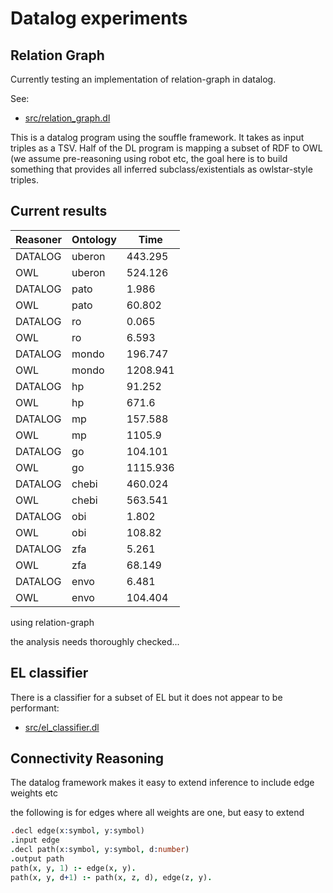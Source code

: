 # Datalog experiments

## Relation Graph

Currently testing an implementation of relation-graph in datalog.

See:

 * [src/relation_graph.dl](src/relation_graph.dl)

This is a datalog program using the souffle framework. It takes as
input triples as a TSV. Half of the DL program is mapping a subset of
RDF to OWL (we assume pre-reasoning using robot etc, the goal here is
to build something that provides all inferred subclass/existentials as
owlstar-style triples.

## Current results

|Reasoner|Ontology|Time|
|---|---|---|
|DATALOG|uberon|443.295|
|OWL|uberon|524.126|
|DATALOG|pato|1.986|
|OWL|pato|60.802|
|DATALOG|ro|0.065|
|OWL|ro|6.593|
|DATALOG|mondo|196.747|
|OWL|mondo|1208.941|
|DATALOG|hp|91.252|
|OWL|hp|671.6|
|DATALOG|mp|157.588|
|OWL|mp|1105.9|
|DATALOG|go|104.101|
|OWL|go|1115.936|
|DATALOG|chebi|460.024|
|OWL|chebi|563.541|
|DATALOG|obi|1.802|
|OWL|obi|108.82|
|DATALOG|zfa|5.261|
|OWL|zfa|68.149|
|DATALOG|envo|6.481|
|OWL|envo|104.404|

using relation-graph

the analysis needs thoroughly checked...

## EL classifier

There is a classifier for a subset of EL but it does not appear to be performant:

 * [src/el_classifier.dl](src/el_classifier.dl)


## Connectivity Reasoning

The datalog framework makes it easy to extend inference to include edge weights etc

the following is for edges where all weights are one, but easy to extend

```prolog
.decl edge(x:symbol, y:symbol)
.input edge
.decl path(x:symbol, y:symbol, d:number)
.output path
path(x, y, 1) :- edge(x, y).
path(x, y, d+1) :- path(x, z, d), edge(z, y).
```
